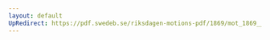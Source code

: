 ```yaml
---
layout: default
UpRedirect: https://pdf.swedeb.se/riksdagen-motions-pdf/1869/mot_1869__ak__00202.pdf
---
```


